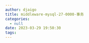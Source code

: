 ```yaml
---
author: djaigo
title: middleware-mysql-27-0000-事务
categories:
  - null
date: 2023-03-29 19:50:30
tags:
---
```

